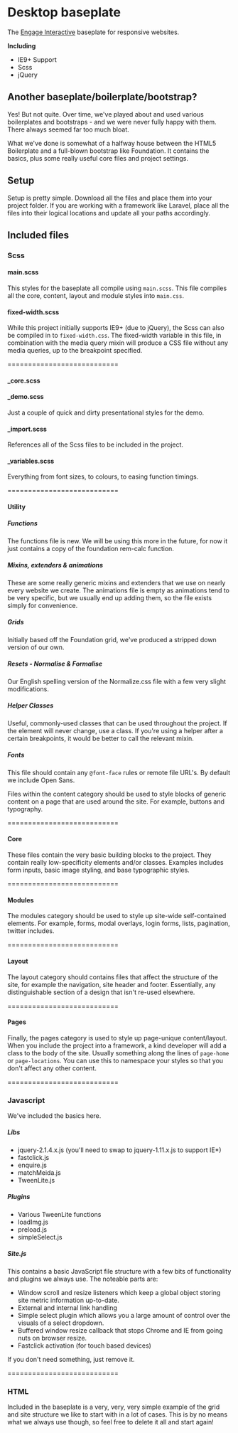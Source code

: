 Desktop baseplate
===========================

The [Engage Interactive](http://www.engageinteractive.co.uk/) baseplate for responsive websites.

**Including**

 * IE9+ Support
 * Scss
 * jQuery
 
## Another baseplate/boilerplate/bootstrap?

Yes! But not quite. Over time, we've played about and used various boilerplates and bootstraps - and we were never fully happy with them. There always seemed far too much bloat.

What we've done is somewhat of a halfway house between the HTML5 Boilerplate and a full-blown bootstrap like Foundation. It contains the basics, plus some really useful core files and project settings.

## Setup

Setup is pretty simple. Download all the files and place them into your project folder. If you are working with a framework like Laravel, place all the files into their logical locations and update all your paths accordingly.

## Included files

### Scss

#### main.scss

This styles for the baseplate all compile using `main.scss`. This file compiles all the core, content, layout and module styles into `main.css`.

#### fixed-width.scss

While this project initially supports IE9+ (due to jQuery), the Scss can also be compiled in to `fixed-width.css`. The fixed-width variable in this file, in combination with the media query mixin will produce a CSS file without any media queries, up to the breakpoint specified.

===========================

#### _core.scss

#### _demo.scss

Just a couple of quick and dirty presentational styles for the demo.

#### _import.scss

References all of the Scss files to be included in the project.

#### _variables.scss

Everything from font sizes, to colours, to easing function timings.

===========================

#### Utility

##### Functions

The functions file is new. We will be using this more in the future, for now it just contains a copy of the foundation rem-calc function.

##### Mixins, extenders & animations

These are some really generic mixins and extenders that we use on nearly every website we create. The animations file is empty as animations tend to be very specific, but we usually end up adding them, so the file exists simply for convenience.

##### Grids

Initially based off the Foundation grid, we've produced a stripped down version of our own.

##### Resets - Normalise & Formalise

Our English spelling version of the Normalize.css file with a few very slight modifications.

##### Helper Classes

Useful, commonly-used classes that can be used throughout the project. If the element will never change, use a class. If you're using a helper after a certain breakpoints, it would be better to call the relevant mixin.

##### Fonts

This file should contain any `@font-face` rules or remote file URL's. By default we include Open Sans.

Files within the content category should be used to style blocks of generic content on a page that are used around the site. For example, buttons and typography.

===========================

#### Core

These files contain the very basic building blocks to the project. They contain really low-specificity elements and/or classes. Examples includes form inputs, basic image styling, and base typographic styles.

===========================

#### Modules

The modules category should be used to style up site-wide self-contained elements. For example, forms, modal overlays, login forms, lists, pagination, twitter includes.

===========================

#### Layout

The layout category should contains files that affect the structure of the site, for example the navigation, site header and footer. Essentially, any distinguishable section of a design that isn't re-used elsewhere.

===========================

#### Pages

Finally, the pages category is used to style up page-unique content/layout. When you include the project into a framework, a kind developer will add a class to the body of the site. Usually something along the lines of `page-home` or `page-locations`. You can use this to namespace your styles so that you don't affect any other content.

===========================

### Javascript

We've included the basics here.

##### Libs
 * jquery-2.1.4.x.js (you'll need to swap to jquery-1.11.x.js to support IE*)
 * fastclick.js
 * enquire.js
 * matchMeida.js
 * TweenLite.js

##### Plugins
 * Various TweenLite functions
 * loadImg.js
 * preload.js
 * simpleSelect.js

##### Site.js

This contains a basic JavaScript file structure with a few bits of functionality and plugins we always use. The noteable parts are:
 * Window scroll and resize listeners which keep a global object storing site metric information up-to-date.
 * External and internal link handling
 * Simple select plugin which allows you a large amount of control over the visuals of a select dropdown.
 * Buffered window resize callback that stops Chrome and IE from going nuts on browser resize.
 * Fastclick activation (for touch based devices)

If you don't need something, just remove it.

===========================

### HTML

Included in the baseplate is a very, very, very simple example of the grid and site structure we like to start with in a lot of cases. This is by no means what we always use though, so feel free to delete it all and start again!